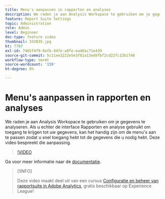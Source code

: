 ```yaml
---
title: Menu's aanpassen in rapporten en analyses
description: We raden je aan Analysis Workspace te gebruiken om je gegevens te analyseren. Als u echter de interface Rapporten en analyse gebruikt om toegang te krijgen tot uw gegevens, kan het handig zijn om de menu's aan te passen zodat u snel toegang hebt tot de gegevens die u nodig hebt. Deze video bespreekt die aanpassing.
feature: Report Suite Settings
topic: Administration
role: Admin
level: Beginner
doc-type: feature video
thumbnail: 333035.jpg
kt: 7707
exl-id: 7465f4f9-0afb-447e-a8fe-ea46ac71e439
source-git-commit: 5c11ee3222e5e3f81a13ed8fbf2cd22fc32b1740
workflow-type: tm+mt
source-wordcount: '159'
ht-degree: 0%

---
```


# Menu&#39;s aanpassen in rapporten en analyses

We raden je aan Analysis Workspace te gebruiken om je gegevens te analyseren. Als u echter de interface Rapporten en analyse gebruikt om toegang te krijgen tot uw gegevens, kan het handig zijn om de menu&#39;s aan te passen zodat u snel toegang hebt tot de gegevens die u nodig hebt. Deze video bespreekt die aanpassing.

>[!VIDEO](https://video.tv.adobe.com/v/333035/?quality=12&learn=on)

Ga voor meer informatie naar de [documentatie](https://experienceleague.adobe.com/docs/analytics/admin/admin-tools/customize-menus.html).

>[!INFO]
>
> Deze video maakt deel uit van een cursus [Configuratie en beheer van rapportsuite in Adobe Analytics](https://experienceleague.adobe.com/?recommended=Analytics-A-1-2021.1.administration), gratis beschikbaar op Experience League!